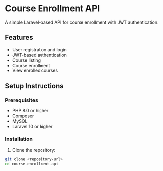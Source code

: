 # Course Enrollment API

A simple Laravel-based API for course enrollment with JWT authentication.

## Features

- User registration and login
- JWT-based authentication
- Course listing
- Course enrollment
- View enrolled courses

## Setup Instructions

### Prerequisites
- PHP 8.0 or higher
- Composer
- MySQL
- Laravel 10 or higher

### Installation

1. Clone the repository:
```bash
git clone <repository-url>
cd course-enrollment-api